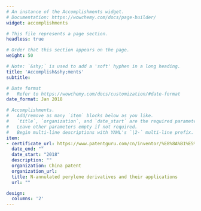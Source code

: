```yaml
---
# An instance of the Accomplishments widget.
# Documentation: https://wowchemy.com/docs/page-builder/
widget: accomplishments

# This file represents a page section.
headless: true

# Order that this section appears on the page.
weight: 50

# Note: `&shy;` is used to add a 'soft' hyphen in a long heading.
title: 'Accomplish&shy;ments'
subtitle:

# Date format
#   Refer to https://wowchemy.com/docs/customization/#date-format
date_format: Jan 2018

# Accomplishments.
#   Add/remove as many `item` blocks below as you like.
#   `title`, `organization`, and `date_start` are the required parameters.
#   Leave other parameters empty if not required.
#   Begin multi-line descriptions with YAML's `|2-` multi-line prefix.
item:
- certificate_url: https://www.patentguru.com/cn/inventor/%E8%8A%B1%E5%BB%BA%E4%B8%BD
  date_end: ""
  date_start: "2018"
  description: ""
  organization: China patent
  organization_url: 
  title: N-annulated perylene derivatives and their applications
  url: ""

design:
  columns: '2' 
---
```

